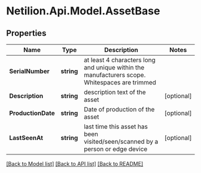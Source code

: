 # Netilion.Api.Model.AssetBase
## Properties

Name | Type | Description | Notes
------------ | ------------- | ------------- | -------------
**SerialNumber** | **string** | at least 4 characters long and unique within the manufacturers scope. Whitespaces are trimmed | 
**Description** | **string** | description text of the asset | [optional] 
**ProductionDate** | **string** | Date of production of the asset | [optional] 
**LastSeenAt** | **string** | last time this asset has been visited/seen/scanned by a person or edge device | [optional] 

[[Back to Model list]](../README.md#documentation-for-models) [[Back to API list]](../README.md#documentation-for-api-endpoints) [[Back to README]](../README.md)

